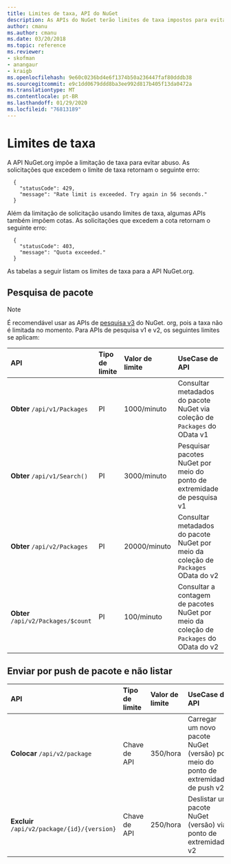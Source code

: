 ```yaml
---
title: Limites de taxa, API do NuGet
description: As APIs do NuGet terão limites de taxa impostos para evitar abusos.
author: cmanu
ms.author: cmanu
ms.date: 03/20/2018
ms.topic: reference
ms.reviewer:
- skofman
- anangaur
- kraigb
ms.openlocfilehash: 9e60c0236bd4e6f1374b50a236447faf80dddb38
ms.sourcegitcommit: e9c1dd0679ddd8ba3ee992d817b405f13da0472a
ms.translationtype: MT
ms.contentlocale: pt-BR
ms.lasthandoff: 01/29/2020
ms.locfileid: "76813189"
---
```

# <a name="rate-limits"></a>Limites de taxa

A API NuGet.org impõe a limitação de taxa para evitar abuso. As solicitações que excedem o limite de taxa retornam o seguinte erro: 

  ~~~
    {
      "statusCode": 429,
      "message": "Rate limit is exceeded. Try again in 56 seconds."
    }
  ~~~

Além da limitação de solicitação usando limites de taxa, algumas APIs também impõem cotas. As solicitações que excedem a cota retornam o seguinte erro:

  ~~~
    {
      "statusCode": 403,
      "message": "Quota exceeded."
    }
  ~~~

As tabelas a seguir listam os limites de taxa para a API NuGet.org.

## <a name="package-search"></a>Pesquisa de pacote

> [!Note]
> É recomendável usar as APIs de [pesquisa v3](search-query-service-resource.md) do NuGet. org, pois a taxa não é limitada no momento. Para APIs de pesquisa v1 e v2, os seguintes limites se aplicam:

| API | Tipo de limite | Valor de limite | UseCase de API |
|:---|:---|:---|:---|
**Obter** `/api/v1/Packages` | PI | 1000/minuto | Consultar metadados do pacote NuGet via coleção de `Packages` do OData v1 |
**Obter** `/api/v1/Search()` | PI | 3000/minuto | Pesquisar pacotes NuGet por meio do ponto de extremidade de pesquisa v1 | 
**Obter** `/api/v2/Packages` | PI | 20000/minuto | Consultar metadados do pacote NuGet por meio da coleção de `Packages` OData do v2 | 
**Obter** `/api/v2/Packages/$count` | PI | 100/minuto | Consultar a contagem de pacotes NuGet por meio da coleção de `Packages` do OData do v2 | 

## <a name="package-push-and-unlist"></a>Enviar por push de pacote e não listar

| API | Tipo de limite | Valor de limite | UseCase de API | 
|:---|:---|:---|:--- |
**Colocar** `/api/v2/package` | Chave de API | 350/hora | Carregar um novo pacote NuGet (versão) por meio do ponto de extremidade de push v2 
**Excluir** `/api/v2/package/{id}/{version}` | Chave de API | 250/hora | Deslistar um pacote NuGet (versão) via ponto de extremidade v2 
